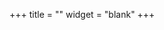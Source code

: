 +++
title = ""
widget = "blank"
+++

<script th:inline="javascript">
    var maxArticles=0;
    var showAbstract=1;
    var showDates=1;
    var showLinkAll=0;
</script>

<script type="text/javascript" src="/js/arxiv_widget.js"></script>

<div class="universal-wrapper">
  <div class="article-style" itemprop="articleBody">
    <div id="arxivfeed"></div>
  </div>
</div>
